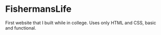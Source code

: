 # FishermansLife
First website that I built while in college. Uses only HTML and CSS, basic and functional. 
